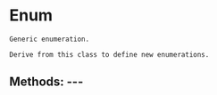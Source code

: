 # Enum 
 ```
 Generic enumeration.

Derive from this class to define new enumerations. 
```
## Methods: --- 